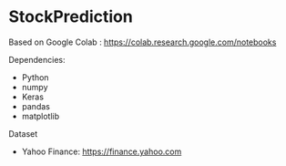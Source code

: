 # StockPrediction

Based on Google Colab : https://colab.research.google.com/notebooks

Dependencies:
- Python
- numpy
- Keras
- pandas
- matplotlib

Dataset
- Yahoo Finance: https://finance.yahoo.com

